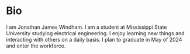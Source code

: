 # Bio
I am Jonathan James Windham. I am a student at Mississippi State University studying electrical engineering. I enjoy learning new things and interacting with others on a daily basis. I plan to graduate in May of 2024 and enter the workforce.
